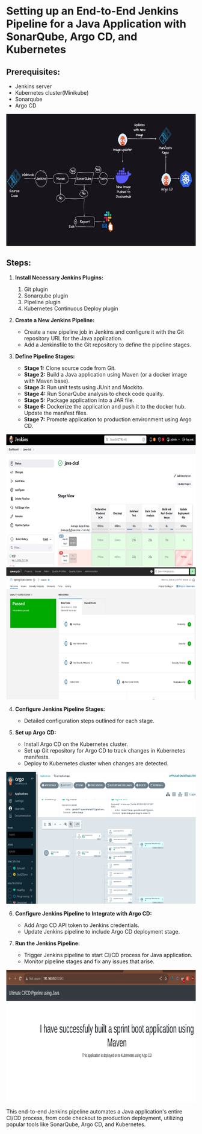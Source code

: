 # Setting up an End-to-End Jenkins Pipeline for a Java Application with SonarQube, Argo CD, and Kubernetes

## Prerequisites:
- Jenkins server
- Kubernetes cluster(Minikube)
- Sonarqube
- Argo CD

<img src="flow.png" width=850 height=350>

## Steps:

1. **Install Necessary Jenkins Plugins:**
   1. Git plugin
   2. Sonarqube plugin
   3. Pipeline plugin
   4. Kubernetes Continuous Deploy plugin

2. **Create a New Jenkins Pipeline:**
   - Create a new pipeline job in Jenkins and configure it with the Git repository URL for the Java application.
   - Add a Jenkinsfile to the Git repository to define the pipeline stages.

3. **Define Pipeline Stages:**
   - **Stage 1:** Clone source code from Git.
   - **Stage 2:** Build a Java application using Maven (or a docker image with Maven base).
   - **Stage 3:** Run unit tests using JUnit and Mockito.
   - **Stage 4:** Run SonarQube analysis to check code quality.
   - **Stage 5:** Package application into a JAR file.
   - **Stage 6:** Dockerize the application and push it to the docker hub. Update the manifest files.
   - **Stage 7:** Promote application to production environment using Argo CD.
  
<img src="pipelines.png" width=850 height=350>
<img src="sonar.png" width=850 height=350>

4. **Configure Jenkins Pipeline Stages:**
   - Detailed configuration steps outlined for each stage.

5. **Set up Argo CD:**
   - Install Argo CD on the Kubernetes cluster.
   - Set up Git repository for Argo CD to track changes in Kubernetes manifests.
   - Deploy to Kubernetes cluster when changes are detected.
  
<img src="argocd.png" width=850 height=350>

6. **Configure Jenkins Pipeline to Integrate with Argo CD:**
   - Add Argo CD API token to Jenkins credentials.
   - Update Jenkins pipeline to include Argo CD deployment stage.

7. **Run the Jenkins Pipeline:**
   - Trigger Jenkins pipeline to start CI/CD process for Java application.
   - Monitor pipeline stages and fix any issues that arise.
  
<img src="appscreen.png" width=850 height=350>

This end-to-end Jenkins pipeline automates a Java application's entire CI/CD process, from code checkout to production deployment, utilizing popular tools like SonarQube, Argo CD, and Kubernetes.

